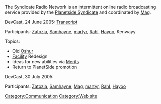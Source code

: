 The Syndicate Radio Network is an intermittent online radio broadcasting
service provided by the [Planetside
Syndicate](PlanetSide_Syndicate.md) and coordinated by
[Mag](user:Mag.md).

DevCast, 24 June 2005: [Transcript](DevCast_June_05.md)

Participants: [Zatozia](Zatozia.md),
[Samhayne](Samhayne.md), [martyr](Martyr.md),
[Rahl](user:Rahl.md), [Hayoo](Hayoo.md), Kenwayy

Topics:

- Old [Oshur](../locations/Oshur.md)
- [Facility](../locations/Facilities.md) Redesign
- Ideas for new abilities via [Merits](../merits/Merit_Commendations.md)
- Return to PlanetSide promotion

DevCast, 30 July 2005:

Participants: [Zatozia](Zatozia.md),
[Samhayne](Samhayne.md), [Mag](user:Mag.md),
[martyr](Martyr.md), [Rahl](user:Rahl.md),
[Hayoo](Hayoo.md)

[Category:Communication](Category:Communication.md)
[Category:Web site](Category:Web_site.md)
